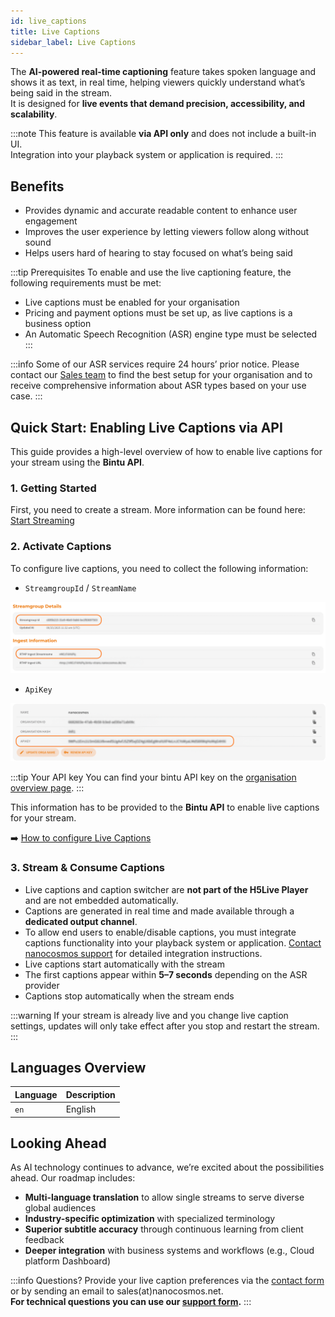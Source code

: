 ```yaml
---
id: live_captions
title: Live Captions
sidebar_label: Live Captions
---
```


The **AI-powered real-time captioning** feature takes spoken language and shows it as text, in real time, helping viewers quickly understand what’s being said in the stream.  
It is designed for **live events that demand precision, accessibility, and scalability**.  

:::note
This feature is available **via API only** and does not include a built-in UI.  
Integration into your playback system or application is required.
:::

## Benefits

- Provides dynamic and accurate readable content to enhance user engagement  
- Improves the user experience by letting viewers follow along without sound  
- Helps users hard of hearing to stay focused on what’s being said

:::tip Prerequisites
To enable and use the live captioning feature, the following requirements must be met:
- Live captions must be enabled for your organisation  
- Pricing and payment options must be set up, as live captions is a business option  
- An Automatic Speech Recognition (ASR) engine type must be selected
:::

:::info
Some of our ASR services require 24 hours’ prior notice.
Please contact our [Sales team](https://www.nanocosmos.net/contact/) to find the best setup for your organisation and to receive comprehensive information about ASR types based on your use case.
:::

## Quick Start: Enabling Live Captions via API

This guide provides a high-level overview of how to enable live captions for your stream using the **Bintu API**.

### 1. Getting Started
First, you need to create a stream.  More information can be found here: [Start Streaming](https://docs.nanocosmos.de/docs/dashboard/start_streaming)

### 2. Activate Captions
To configure live captions, you need to collect the following information:

- `StreamgroupId` / `StreamName` 

 ![Screenshot: Stream Name](../assets/live-captions/stream-name.png)  

- `ApiKey`  

![Screenshot: ApiKey](../assets/live-captions/api-key.png)  


:::tip Your API key
You can find your bintu API key on the [organisation overview page](https://dashboard.nanostream.cloud/organisation).
:::

This information has to be provided to the **Bintu API** to enable live captions for your stream.  

➡️ [How to configure Live Captions](https://doc.pages.nanocosmos.de/bintuapi-docs/#tag/Stream-Options)

### 3. Stream & Consume Captions
- Live captions and caption switcher are **not part of the H5Live Player** and are not embedded automatically.  
- Captions are generated in real time and made available through a **dedicated output channel**.  
- To allow end users to enable/disable captions, you must integrate captions functionality into your playback system or application. [Contact nanocosmos support](#support) for detailed integration instructions.
- Live captions start automatically with the stream
- The first captions appear within **5–7 seconds** depending on the ASR provider
- Captions stop automatically when the stream ends 

:::warning 
If your stream is already live and you change live caption settings, updates will only take effect after you stop and restart the stream.
:::

## Languages Overview
| Language  | Description                 |
| ---------- | --------------------------- |
| `en` | English |

## Looking Ahead

As AI technology continues to advance, we’re excited about the possibilities ahead. Our roadmap includes:

- **Multi-language translation** to allow single streams to serve diverse global audiences  
- **Industry-specific optimization** with specialized terminology  
- **Superior subtitle accuracy** through continuous learning from client feedback  
- **Deeper integration** with business systems and workflows (e.g., Cloud platform Dashboard)  

<a id="support"></a>
:::info Questions?
Provide your live caption preferences via the [contact form](https://www.nanocosmos.net/contact) or by sending an email to sales(at)nanocosmos.net. <br/>
**For technical questions you can use our [support form](https://www.nanocosmos.net/support).**
:::

